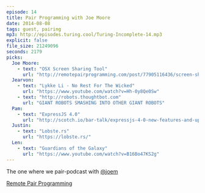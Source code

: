 ```yaml
---
episode: 14
title: Pair Programming with Joe Moore
date: 2014-08-08
tags: guest, pairing
mp3: http://episodes.turing.cool/Turing-Incomplete-14.mp3
explicit: false
file_size: 21249096
seconds: 2179
picks:
  Joe Moore:
    - text: "OSX Screen Sharing Tool"
      url: "http://remotepairprogramming.com/post/77905116436/screen-sharing-app-its-built-in-to-your-mac-use-it"
  Jearvon:
    - text: "Lykke Li - No Rest For The Wicked"
      url: "https://www.youtube.com/watch?v=Hh-0y8Qe0Sw"
    - text: "http://robots.thoughtbot.com"
      url: "GIANT ROBOTS SMASHING INTO OTHER GIANT ROBOTS"
  Pam:
    - text: "ExpressJS 4.0"
      url: "http://scotch.io/bar-talk/expressjs-4-0-new-features-and-upgrading-from-3-0"
  Justin:
    - text: "Lobste.rs"
      url: "https://lobste.rs/"
  Len:
    - text: "Guardians of the Galaxy"
      url: "https://www.youtube.com/watch?v=B16Bo47KS2g"
---
```


The one where we pair-podcast with [@joem](http://twitter.com/joem)

[Remote Pair Programming](http://remotepairprogramming.com)

